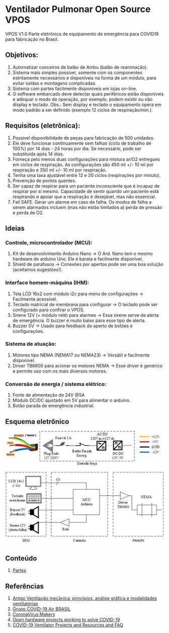 # Ventilador Pulmonar Open Source VPOS
VPOS V1.0
Parte eletrônica de equipamento de emergência para COVID19 para fabricação no Brasil.

## Objetivos:

1. Automatizar conceiros de balão de Ambu (balão de reanimação).
1. Sistema mais simples possível, somente com os componentes estritamente necessários e disponíveis na forma de um módulo, para evitar soldas e montagens complicadas.
1. Sistema com partes facilmente disponíveis em lojas on-line.
1. O software embarcado deve detectar quais periféricos estão disponíveis e adequar o modo de operação, por exemplo, podem existir ou não display e teclado. Obs.: Sem display e teclado o equipamento opera em modo padrão a ser definido (exemplo 12 ciclos de respiração/min.).

## Requisitos (eletrônica):

1. Possível disponibilidade de peças para fabricação de 500 unidades.
1. Ele deve funcionar continuamente sem falhas (ciclo de trabalho de 100%) por 14 dias - 24 horas por dia. Se necessário, pode ser substituída após 14 dias.
1. Forneça pelo menos duas configurações para mistura ar/O2 entregues em ciclos de respiração. As configurações são 450 ml +/- 10 ml por respiração e 350 ml +/- 10 ml por respiração.
1. Tenha uma taxa ajustável entre 12 e 20 ciclos (respirações por minuto).
1. Prevenção de pontos quentes.
1. Ser capaz de respirar para um paciente inconsciente que é incapaz de respirar por si mesmo. Capacidade de sentir quando um paciente está respirando e apoiar que a respiração é desejável, mas não essencial.
1. Fail SAFE. Gerar um alarme em caso de falha. Os modos de falha a serem alarmados incluem (mas não estão limitados a) perda de pressão e perda de O2.

## Ideias
### Controle, microcontrolador (MCU):
1. Kit de desenvolvimento Arduino Nano → O Ard. Nano tem o mesmo hardware do arduino Uno. Ele é barata e facilmente disponível.
1. Shield de parafusos → Conexões por apertos pode ser uma boa solução (aceitamos sugestões!).
### Interface homem-máquina (IHM):
1. Tela LCD 16x2 com módulo i2c para menu de configurações → Facilmente acessível.
1. Teclado matricial de membrana para configurar → O teclado pode ser configurado para confirar o VPOS.
1. Sirene 12V (+ módulo relé) para alarmes → Essa sirene serve de alerta de emergência. O buzzer é muito baixo para esse tipo de alerta.
1. Buzzer 5V → Usado para feedback do aperto de botões e configurações.
### Sistema de atuação:
1. Motores tipo NEMA (NEMA17 ou NEMA23) → Versátil e facilmente disponível.
1. Driver TB6600 para acionar os motores NEMA → Esse driver é genérico e permite uso com os mais diversos motores.
### Conversão de energia / sistema elétrico:
1. Fonte de alimentação de 24V @5A
1. Módulo DC/DC ajustado em 5V para alimentar o arduino.
1. Botão parada de emergência industrial.

## Esquema eletrônico
![Driver](/pics/Drawing_geral.jpg)


## Conteúdo

1. [Partes]

[Partes]: docs/HW-Parts.md

## Referências
1. [Artigo Ventilação mecânica: princípios, análise gráfica e modalidades ventilatórias]
1. [Grupo COVID-19 Air BRASIL]
1. [CoronaVirus Makers]
1. [Open hardware projects working to solve COVID-19]
1. [COVID-19 Ventilator Projects and Resources and FAQ]

[Artigo Ventilação mecânica: princípios, análise gráfica e modalidades ventilatórias]: http://www.scielo.br/pdf/jbpneu/v33s2/a02v33s2.pdf

[Grupo COVID-19 Air BRASIL]: https://www.facebook.com/groups/235476464265909/

[CoronaVirus Makers]: https://gitlab.com/coronavirusmakers

[Open hardware projects working to solve COVID-19]: https://opensource.com/article/20/3/open-hardware-covid19

[COVID-19 Ventilator Projects and Resources and FAQ]: https://github.com/PubInv/covid19-vent-list


